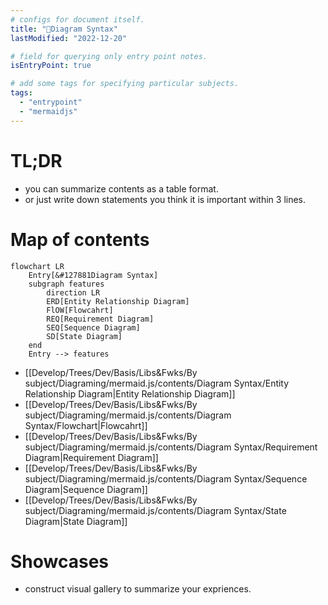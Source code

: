 ```yaml
---
# configs for document itself.
title: "🎉Diagram Syntax"
lastModified: "2022-12-20"

# field for querying only entry point notes.
isEntryPoint: true

# add some tags for specifying particular subjects.
tags:
  - "entrypoint"
  - "mermaidjs"
---
```

# TL;DR
- you can summarize contents as a table format.
- or just write down statements you think it is important within 3 lines.


# Map of contents
```mermaid
flowchart LR
	Entry[&#127881Diagram Syntax]
	subgraph features
		direction LR
		ERD[Entity Relationship Diagram]
		FlOW[Flowcahrt]
		REQ[Requirement Diagram]
		SEQ[Sequence Diagram]
		SD[State Diagram]
	end
	Entry --> features
```

- [[Develop/Trees/Dev/Basis/Libs&Fwks/By subject/Diagraming/mermaid.js/contents/Diagram Syntax/Entity Relationship Diagram|Entity Relationship Diagram]]
- [[Develop/Trees/Dev/Basis/Libs&Fwks/By subject/Diagraming/mermaid.js/contents/Diagram Syntax/Flowchart|Flowcahrt]]
- [[Develop/Trees/Dev/Basis/Libs&Fwks/By subject/Diagraming/mermaid.js/contents/Diagram Syntax/Requirement Diagram|Requirement Diagram]]
- [[Develop/Trees/Dev/Basis/Libs&Fwks/By subject/Diagraming/mermaid.js/contents/Diagram Syntax/Sequence Diagram|Sequence Diagram]]
- [[Develop/Trees/Dev/Basis/Libs&Fwks/By subject/Diagraming/mermaid.js/contents/Diagram Syntax/State Diagram|State Diagram]]

# Showcases
- construct visual gallery to summarize your expriences.
